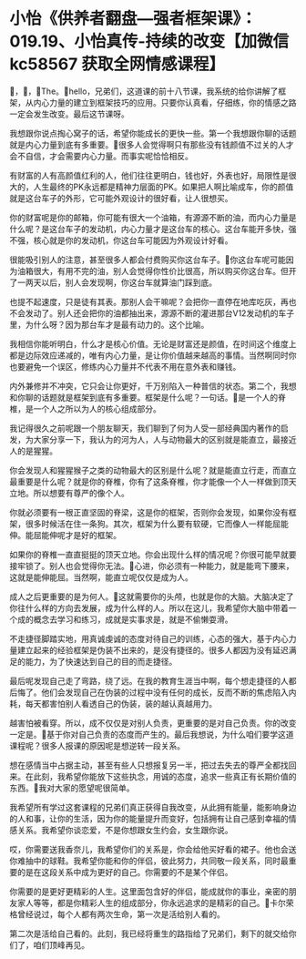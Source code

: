 # 小怡《供养者翻盘—强者框架课》：019.19、小怡真传-持续的改变【加微信 kc58567 获取全网情感课程】

🎼，🎼，🎼The。🎼hello，兄弟们，这道课的前十八节课，我系统的给你讲解了框架，从内心力量的建立到框架技巧的应用。只要你认真看，仔细练，你的情感之路一定会发生改变。最后这节课呀。

我想跟你说点掏心窝子的话，希望你能成长的更快一些。第一个我想跟你聊的话题就是内心力量到底有多重要。🎼很多人会觉得啊只有那些没有钱颜值不过关的人才会不自信，才会需要内心力量。而事实呢恰恰相反。

有财富的人有高颜值红利的人，他们往往更明白，钱也好，外表也好，局限性是很大的，人生最终的PK永远都是精神力层面的PK。如果把人啊比喻成车，你的颜值就是这台车子的外形，它可能外观设计的很好看，让人很想买。

你的财富呢是你的邮箱，你可能有很大一个油箱，有源源不断的油，而内心力量是什么呢？是这台车子的发动机，内心力量才是这台车的核心。这台车能开多快，强不强，核心就是你的发动机，你这台车可能因为外观设计好看。

很能吸引别人的注意，甚至很多人都会付费购买你这台车子。🎼你这台车呢可能因为油箱很大，有用不完的油，别人会觉得你性价比很高，所以购买你这台车。但开了一两天以后，别人会发现啊，你这台车就算油门踩到底。

也提不起速度，只是徒有其表。那别人会干嘛呢？会把你一直停在地库吃灰，再也不会发动了。别人还会把你的油都抽出来，源源不断的灌进那台V12发动机的车子里，为什么呀？因为那台车才是最有动力的。这个比喻。

我相信你能听明白，什么才是核心价值。无论是财富还是颜值，在时间这个维度上都是边际效应递减的，唯有内心力量，是让你价值越来越高的事情。当然啊同时你也要避免一个误区，修练内心力量并不代表不用在意外表和赚钱。

内外兼修并不冲突，它只会让你更好，千万别陷入一种普信的状态。第二个，我想和你聊的话题就是框架到底有多重要。框架是什么呢？一句话。🎼是一个人的脊椎，是一个人之所以为人的核心组成部分。

我记得很久之前呢跟一个朋友聊天，我们聊到了何为人受一部经典国内著作的启发，为大家分享一下，我认为的河为人，人与动物最大的区别就是能直立，最接近人的是猩猩。

你会发现人和猩猩猴子之类的动物最大的区别是什么呢？就是能直立行走，而直立最重要是什么呢？就是你的脊椎，你有了这条脊椎，你才能像一个人一样做到顶天立地。所以想要有尊严的像个人。

你就必须要有一根正直坚固的脊梁，这是你的框架，否则你会发现，如果你没有框架，很多时候活在住一条狗。其次，框架为什么要有软硬，它而像人一样能屈能伸。能屈能伸呢才是好的框架。

如果你的脊椎一直直挺挺的顶天立地。你会出现什么样的情况呢？你很可能早就要接牢锁了。别人也会觉得你无法。🎼心进，你必须有一种能力，就是能弯下腰来，这就是能伸能屈。当然啊，能直立呢仅仅是成为人。

成人之后更重要的是为何人。🎼这就需要你的头颅，也就是你的大脑。大脑决定了你往什么样的方向去发展，成为什么样的人。所以在这儿，我希望你大脑中带着一个成的概念去学习和练习，成就是实事求是，就是不偷懒耍滑。

不走捷径脚踏实地，用真诚虔诚的态度对待自己的训练，心态的强大，基于内心力量建立起来的经验框架是伪装不出来的，是没有捷径的。很多人都因为没有延迟满足的能力，为了快速达到自己的目的而走捷径。

最后呢发现自己走了弯路，绕了远。在我的教育生涯当中啊，每个想走捷径的人都后悔了。他们会发现自己在伪装的过程中没有任何的成长，反而不断的焦虑陷入内耗，每天都害怕别人看透自己的伪装，装的越认真越用力。

越害怕被看穿。所以，成不仅仅是对别人负责，更重要的是对自己负责。你的改变一定是。🎼基于你对自己负责的态度而产生的。最后我想说，为什么咱们要学这道课程呢？很多人报课的原因呢是想逆转一段关系。

想在感情当中占据主动，甚至有些人只想报复另一半，把过去失去的尊严全都找回来。在此刻，我希望你能放下这些执念，用诚的态度，追求一些真正有长期价值的东西。🎼我对大家的愿望呢很简单。

我希望所有学过这套课程的兄弟们真正获得自我改变，从此拥有能量，能影响身边的人和事，让你的生活，因为你的能量提升而变好，包括拥有让自己感到幸福的情感关系。我希望你谈恋爱，不是你想跟女生约会，女生跟你说。

哎，你需要送我香奈儿，我希望你们的关系是，你会给他买好看的裙子。他也会送你难抽中的球鞋。我希望你能和你的伴侣，彼此努力，共同敬一段关系，同时最重要的是在这段关系中成为更好的自己。你需要的不是某个伴侣。

你需要的是更好更精彩的人生。这里面包含好的伴侣，能成就你的事业，亲密的朋友家人等等，都是你精彩人生的组成部分，你永远追求的是精彩的自己。🎼卡尔荣格曾经说过，每个人都有两次生命，第一次是活给别人看的。

第二次是活给自己看的。此刻，我已经将重生的路指给了兄弟们，剩下的就交给你们了，咱们顶峰再见。